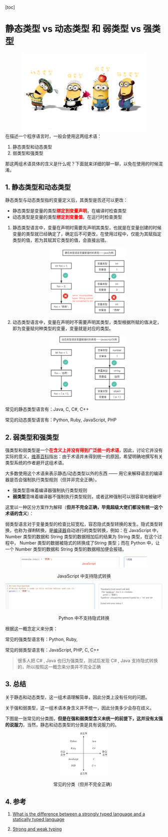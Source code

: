 [toc]

# 静态类型 vs 动态类型 和 弱类型 vs 强类型
   <div align="center">
     <img src="./images/s-d-s-w-type.png" width="80%"/>
   </div>
在描述一个程序语言时，一般会使用这两组术语：

1. 静态类型和动态类型
2. 弱类型和强类型 

那这两组术语具体的含义是什么呢？下面就来详细的聊一聊，以免在使用的时候混淆。

## 1. 静态类型和动态类型

静态类型与动态类型指的变量定义后，其类型是否还可以更改：

- 静态类型是变量的类型<font color='red'>**绑定到变量声明**</font>，在编译时检查类型
- 动态类型是变量的类型<font color='red'>**绑定到变量值**</font>，在运行时检查类型

1. 静态类型语言中，变量在声明时需要先声明其类型，也就是在变量创建的时候变量的类型就已经确定了，确定后不可更改，在使用过程中，仅能为其赋指定类型的值，若为其赋其它类型的值，会直接出错。

   <div align="center">
     <img src="./images/java-int.png" style="zoom: 50%" width="50%"/>
   </div>

2. 动态类型语言中，变量在声明时不需要声明其类型，类型根据所赋的值决定，即为变量赋何种类型的变量，变量就是对应的类型。

   <div align="center">
     <img src="./images/javascript-number-str-obj.png" style="zoom: 50%" width="50%"/>
   </div>

常见的静态类型语言有：Java, C, C#, C++

常见的动态类型语言有：Python, Ruby, JavaScript, PHP

## 2. 弱类型和强类型 

强类型和弱类型是一个<font color='red'>**在含义上并没有得到广泛统一的术语**</font>，因此，讨论它并没有实际的意义，[维基百科](https://en.wikipedia.org/wiki/Strong_and_weak_typing#Static_type-checking)指出：由于术语并未得到统一的原因，希望明确地撰写有关类型系统的作者避开这组术语。

大多数使用这个术语来表示静态/动态类型以外的东西 —— 用它来解释语言的编译器是否会强制执行类型规则（但并非完全正确）。

- 强类型意味着编译器强制执行类型规则
- **弱类型**意味着编译器不强制执行类型规则，或者这种强制可以很容易地被破坏

这里以一种区分方案作为解释（**但并不完全正确，毕竟超级大佬们都没有统一这个术语的含义**）：

弱类型语言对于变量类型的检查比较宽松，容忍隐式类型转换的发生。隐式类型转换，也称为*强制*转换，是[编译器](https://en.wikipedia.org/wiki/Compiler)自动进行的类型转换，例如：在 JavaScript 中， Number 类型的数据和 String 类型的数据相加后的结果为 String 类型，在这个过程中， Number 类型的数据被隐式的转换成了String 类型；而在 Python 中，让一个  Number 类型的数据和 String 类型的数据相加便会报错。

<div align="center">
  <img src="./images/js-weak.png" style="zoom: 80%" width="80%"/>
  <p>JavaScript 中支持隐式转换</p>
</div>

<div align="center">
  <img src="./images/python-strongly.png" style="zoom: 100%" width="100%"/>
  <p>Python 中不支持隐式转换</p>
</div>


根据这一概念定义来分类：

常见的强类型语言有：Python, Ruby, 

常见的弱类型语言有：JavaScript, PHP, C, C++

> 很多人把 C# , Java 也归为强类型，测试后发现 C# , Java 支持隐式转换的，所以按照这一概念来分类并不完全正确

## 3. 总结

关于静态和动态类型，这一组术语理解简单，因此分类上没有任何的问题。

关于强和弱类型，这一组术语本身含义并不统一，因此分类多少会存在歧义。

下图是一张常见的分类图，**但是在强和弱类型含义未统一的前提下，这并没有太强的说服力**，当然，静态和动态类型的分类是具有说服力的。

<div align="center">
  <img src="./images/type-type.png" style="zoom: 30%" width="30%"/>
  <p>常见的分类（但并不完全正确）</p>
</div>


## 4. 参考

1. [What is the difference between a strongly typed language and a statically typed language](https://stackoverflow.com/questions/2690544/what-is-the-difference-between-a-strongly-typed-language-and-a-statically-typed)

2. [Strong and weak typing](https://en.wikipedia.org/wiki/Strong_and_weak_typing#Static_type-checking)